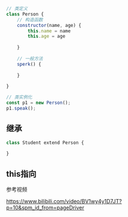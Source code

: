 ```javascript
// 类定义
class Person {
    // 构造函数
    constructor(name, age) {
        this.name = name
        this.age = age
        
    }
    
    // 一般方法
    sperk() {
        
    }
    
}

// 类实例化
const p1 = new Person();
p1.speak();
```



## 继承

```javascript
class Student extend Person {
    
}
```





## this指向



参考视频

https://www.bilibili.com/video/BV1wy4y1D7JT?p=10&spm_id_from=pageDriver
